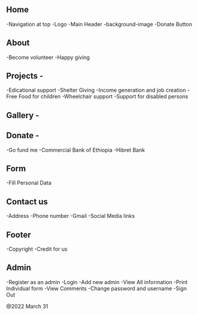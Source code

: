 

## Home

-Navigation at top
-Logo
-Main Header
-background-image
-Donate Button

## About

-Become volunteer
-Happy giving

## Projects -

-Edicational support
-Shelter Giving
-Income generation and job creation
-Free Food for children
-Wheelchair support
-Support for disabled persons

## Gallery -

## Donate -

-Go fund me
-Commercial Bank of Ethiopia
-Hibret Bank

## Form
-Fill Personal Data

## Contact us

-Address
-Phone number
-Gmail
-Social Media links

## Footer

-Copyright
-Credit for us  

 
 ## Admin

 -Register as an admin
 -Login
 -Add new admin
 -View All information
 -Print Individual form
 -View Comments
 -Change password and username
 -Sign Out
 

 
@2022 March 31

